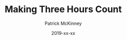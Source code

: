 ﻿---
layout: post
title:  Making Three Hours Count
date:   2019-xx-xx
author: Patrick McKinney
page: post-single
description: ""
featured-image: patrick-boys-slide.jpg
featured-image-alt: Patrick, Nathaniel, and Elijah on a slide at a park
categories: [parenting]
comments: true
---
